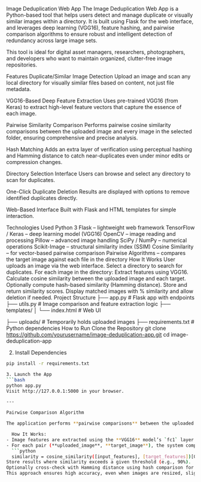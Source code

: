 Image Deduplication Web App
The Image Deduplication Web App is a Python-based tool that helps users detect and manage duplicate or visually similar images within a directory. It is built using Flask for the web interface, and leverages deep learning (VGG16), feature hashing, and pairwise comparison algorithms to ensure robust and intelligent detection of redundancy across large image sets.

This tool is ideal for digital asset managers, researchers, photographers, and developers who want to maintain organized, clutter-free image repositories.

Features
Duplicate/Similar Image Detection
Upload an image and scan any local directory for visually similar files based on content, not just file metadata.

VGG16-Based Deep Feature Extraction
Uses pre-trained VGG16 (from Keras) to extract high-level feature vectors that capture the essence of each image.

Pairwise Similarity Comparison
Performs pairwise cosine similarity comparisons between the uploaded image and every image in the selected folder, ensuring comprehensive and precise analysis.

Hash Matching
Adds an extra layer of verification using perceptual hashing and Hamming distance to catch near-duplicates even under minor edits or compression changes.

Directory Selection Interface
Users can browse and select any directory to scan for duplicates.

One-Click Duplicate Deletion
Results are displayed with options to remove identified duplicates directly.

Web-Based Interface
Built with Flask and HTML templates for simple interaction.

Technologies Used
Python 3
Flask – lightweight web framework
TensorFlow / Keras – deep learning model (VGG16)
OpenCV – image reading and processing
Pillow – advanced image handling
SciPy / NumPy – numerical operations
Scikit-Image – structural similarity index (SSIM)
Cosine Similarity – for vector-based pairwise comparison
Pairwise Algorithms – compares the target image against each file in the directory
How It Works
User uploads an image via the web interface.
Select a directory to search for duplicates.
For each image in the directory:
Extract features using VGG16.
Calculate cosine similarity between the uploaded image and each target.
Optionally compute hash-based similarity (Hamming distance).
Store and return similarity scores.
Display matched images with % similarity and allow deletion if needed.
Project Structure
├── app.py # Flask app with endpoints
├── utils.py # Image comparison and feature extraction logic
├── templates/
│ └── index.html # Web UI

├── uploads/ # Temporarily holds uploaded images
├── requirements.txt # Python dependencies
How to Run
Clone the Repository
git clone https://github.com/yourusername/image-deduplication-app.git
cd image-deduplication-app

2. Install Dependencies
``` bash
pip install -r requirements.txt

3. Launch the App
```bash
python app.py
Visit http://127.0.0.1:5000 in your browser.

---

Pairwise Comparison Algorithm

The application performs **pairwise comparisons** between the uploaded image and every image in the selected directory to determine visual similarity.

  How It Works:
- Image features are extracted using the **VGG16** model’s `fc1` layer.
- For each pair (**uploaded_image**, **target_image**), the system computes the **cosine similarity** between their feature vectors:
  ```python
  similarity = cosine_similarity([input_features], [target_features])[0][0]
Store results where similarity exceeds a given threshold (e.g., 90%).
Optionally cross-check with Hamming distance using hash comparison for redundancy confirmation.
This approach ensures high accuracy, even when images are resized, slightly modified, or compressed differently.
